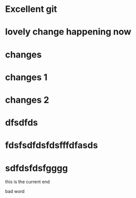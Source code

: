 # Excellent git
# lovely change happening now 

# changes
# changes 1
# changes 2



# dfsdfds






# fdsfsdfdsfdsfffdfasds







# sdfdsfdsfgggg



this is the current end

bad word
